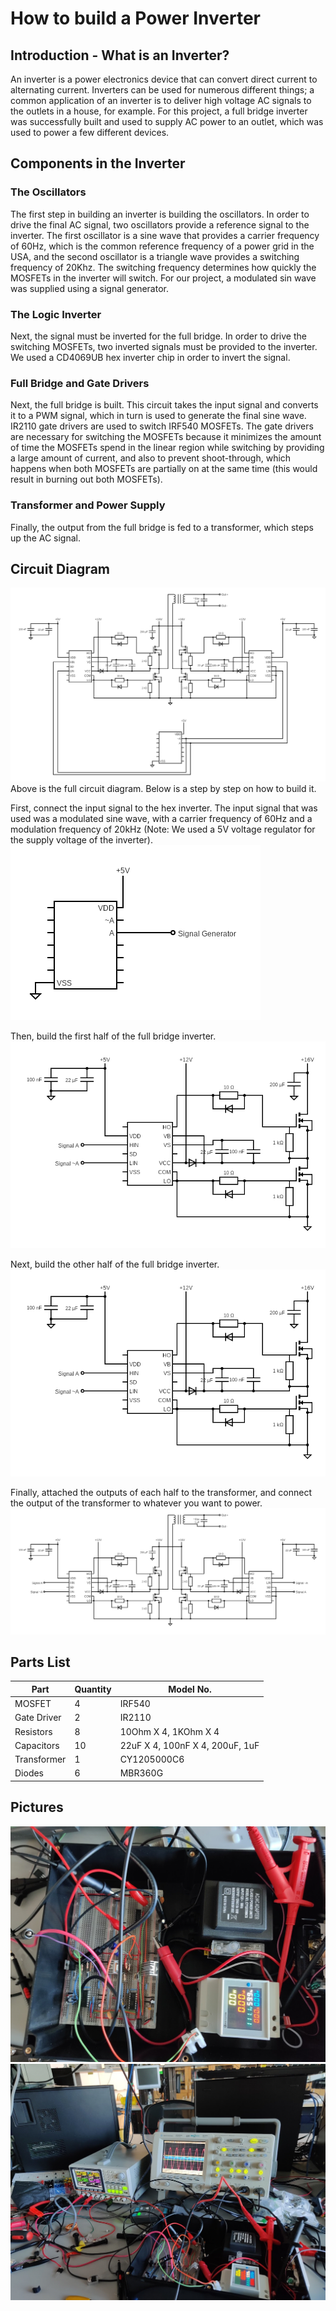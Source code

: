 # How to build a Power Inverter
## Introduction - What is an Inverter?
An inverter is a power electronics device that can convert direct current to alternating current. Inverters can be used for numerous different things; a common application of an inverter is to deliver high voltage AC signals to the outlets in a house, for example. For this project, a full bridge inverter was successfully built and used to supply AC power to an outlet, which was used to power a few different devices.

## Components in the Inverter
### The Oscillators
The first step in building an inverter is building the oscillators. In order to drive the final AC signal, two oscillators provide a reference signal to the inverter. The first oscillator is a sine wave that provides a carrier frequency of 60Hz, which is the common reference frequency of a power grid in the USA, and the second oscillator is a triangle wave provides a switching frequency of 20Khz. The switching frequency determines how quickly the MOSFETs in the inverter will switch. For our project, a modulated sin wave was supplied using a signal generator. 
### The Logic Inverter
Next, the signal must be inverted for the full bridge. In order to drive the switching MOSFETs, two inverted signals must be provided to the inverter. We used a CD4069UB hex inverter chip in order to invert the signal.
### Full Bridge and Gate Drivers
Next, the full bridge is built. This circuit takes the input signal and converts it to a PWM signal, which in turn is used to generate the final sine wave. IR2110 gate drivers are used to switch IRF540 MOSFETs. The gate drivers are necessary for switching the MOSFETs because it minimizes the amount of time the MOSFETs spend in the linear region while switching by providing a large amount of current, and also to prevent shoot-through, which happens when both MOSFETs are partially on at the same time (this would result in burning out both MOSFETs). 
### Transformer and Power Supply
Finally, the output from the full bridge is fed to a transformer, which steps up the AC signal. 

## Circuit Diagram
![Circuit Diagram](./circuit.png)
Above is the full circuit diagram. Below is a step by step on how to build it.

First, connect the input signal to the hex inverter. The input signal that was used was a modulated sine wave, with a carrier frequency of 60Hz and a modulation frequency of 20kHz (Note: We used a 5V voltage regulator for the supply voltage of the inverter).
![Circuit Diagram](./circuit_wave.png)

Then, build the first half of the full bridge inverter.
![Circuit Diagram](./circuit_half.png)

Next, build the other half of the full bridge inverter.
![Circuit Diagram](./circuit_half.png)

Finally, attached the outputs of each half to the transformer, and connect the output of the transformer to whatever you want to power.
![Circuit Diagram](./circuit_transformer.png)

## Parts List

| **Part**    | **Quantity** | **Model No.**                   |
|-------------|--------------|---------------------------------|
| MOSFET      | 4            | IRF540                          |
| Gate Driver | 2            | IR2110                          |
| Resistors   | 8            | 10Ohm X 4, 1KOhm X 4            |
| Capacitors  | 10           | 22uF X 4, 100nF X 4, 200uF, 1uF |
| Transformer | 1            | CY1205000C6                     |
| Diodes      | 6            | MBR360G                         |

## Pictures

![Circuit Diagram](./circuitimg.jpg)
![Circuit Diagram](./waveimg.jpg)
